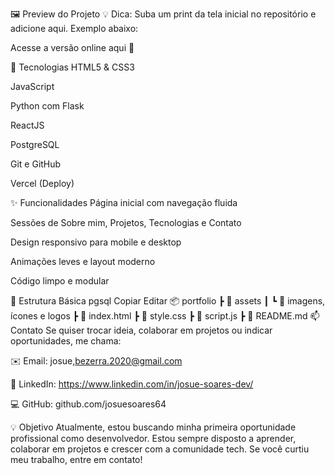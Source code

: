 🖼️ Preview do Projeto
💡 Dica: Suba um print da tela inicial no repositório e adicione aqui. Exemplo abaixo:


Acesse a versão online aqui 🚀

🚀 Tecnologias
HTML5 & CSS3

JavaScript

Python com Flask

ReactJS

PostgreSQL

Git e GitHub

Vercel (Deploy)

✨ Funcionalidades
Página inicial com navegação fluida

Sessões de Sobre mim, Projetos, Tecnologias e Contato

Design responsivo para mobile e desktop

Animações leves e layout moderno

Código limpo e modular

📁 Estrutura Básica
pgsql
Copiar
Editar
📦 portfolio
 ┣ 📂 assets
 ┃ ┗ 📜 imagens, ícones e logos
 ┣ 📜 index.html
 ┣ 📜 style.css
 ┣ 📜 script.js
 ┣ 📜 README.md
📫 Contato
Se quiser trocar ideia, colaborar em projetos ou indicar oportunidades, me chama:

✉️ Email: josue,bezerra.2020@gmail.com

💼 LinkedIn: https://www.linkedin.com/in/josue-soares-dev/

💻 GitHub: github.com/josuesoares64

💡 Objetivo
Atualmente, estou buscando minha primeira oportunidade profissional como desenvolvedor. Estou sempre disposto a aprender, colaborar em projetos e crescer com a comunidade tech. Se você curtiu meu trabalho, entre em contato!

